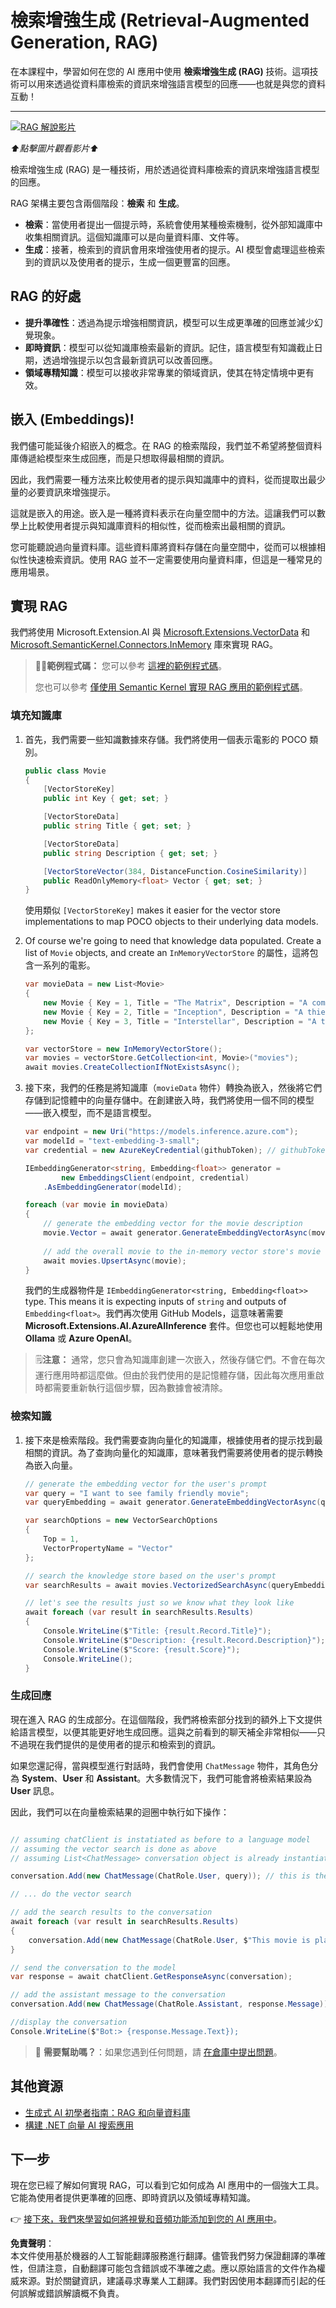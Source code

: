 # 檢索增強生成 (Retrieval-Augmented Generation, RAG)

在本課程中，學習如何在您的 AI 應用中使用 **檢索增強生成 (RAG)** 技術。這項技術可以用來透過從資料庫檢索的資訊來增強語言模型的回應——也就是與您的資料互動！

---

[![RAG 解說影片](https://img.youtube.com/vi/mY7O0OY2vho/0.jpg)](https://youtu.be/mY7O0OY2vho?feature=shared)

_⬆️點擊圖片觀看影片⬆️_

檢索增強生成 (RAG) 是一種技術，用於透過從資料庫檢索的資訊來增強語言模型的回應。

RAG 架構主要包含兩個階段：**檢索** 和 **生成**。

- **檢索**：當使用者提出一個提示時，系統會使用某種檢索機制，從外部知識庫中收集相關資訊。這個知識庫可以是向量資料庫、文件等。
- **生成**：接著，檢索到的資訊會用來增強使用者的提示。AI 模型會處理這些檢索到的資訊以及使用者的提示，生成一個更豐富的回應。

## RAG 的好處

- **提升準確性**：透過為提示增強相關資訊，模型可以生成更準確的回應並減少幻覺現象。
- **即時資訊**：模型可以從知識庫檢索最新的資訊。記住，語言模型有知識截止日期，透過增強提示以包含最新資訊可以改善回應。
- **領域專精知識**：模型可以接收非常專業的領域資訊，使其在特定情境中更有效。

## 嵌入 (Embeddings)!

我們儘可能延後介紹嵌入的概念。在 RAG 的檢索階段，我們並不希望將整個資料庫傳遞給模型來生成回應，而是只想取得最相關的資訊。

因此，我們需要一種方法來比較使用者的提示與知識庫中的資料，從而提取出最少量的必要資訊來增強提示。

這就是嵌入的用途。嵌入是一種將資料表示在向量空間中的方法。這讓我們可以數學上比較使用者提示與知識庫資料的相似性，從而檢索出最相關的資訊。

您可能聽說過向量資料庫。這些資料庫將資料存儲在向量空間中，從而可以根據相似性快速檢索資訊。使用 RAG 並不一定需要使用向量資料庫，但這是一種常見的應用場景。

## 實現 RAG

我們將使用 Microsoft.Extension.AI 與 [Microsoft.Extensions.VectorData](https://www.nuget.org/packages/Microsoft.Extensions.VectorData.Abstractions/) 和 [Microsoft.SemanticKernel.Connectors.InMemory](https://www.nuget.org/packages/Microsoft.SemanticKernel.Connectors.InMemory) 庫來實現 RAG。

> 🧑‍💻**範例程式碼：** 您可以參考 [這裡的範例程式碼](../../../03-CoreGenerativeAITechniques/src/RAGSimple-02MEAIVectorsMemory)。
> 
> 您也可以參考 [僅使用 Semantic Kernel 實現 RAG 應用的範例程式碼](../../../03-CoreGenerativeAITechniques/src/RAGSimple-01SK)。

### 填充知識庫

1. 首先，我們需要一些知識數據來存儲。我們將使用一個表示電影的 POCO 類別。

    ```csharp
    public class Movie
    {
        [VectorStoreKey]
        public int Key { get; set; }

        [VectorStoreData]
        public string Title { get; set; }

        [VectorStoreData]
        public string Description { get; set; }

        [VectorStoreVector(384, DistanceFunction.CosineSimilarity)]
        public ReadOnlyMemory<float> Vector { get; set; }
    }
    ```

    使用類似 `[VectorStoreKey]` makes it easier for the vector store implementations to map POCO objects to their underlying data models.

2. Of course we're going to need that knowledge data populated. Create a list of `Movie` objects, and create an `InMemoryVectorStore` 的屬性，這將包含一系列的電影。

    ```csharp
    var movieData = new List<Movie>
    {
        new Movie { Key = 1, Title = "The Matrix", Description = "A computer hacker learns from mysterious rebels about the true nature of his reality and his role in the war against its controllers." },
        new Movie { Key = 2, Title = "Inception", Description = "A thief who steals corporate secrets through the use of dream-sharing technology is given the inverse task of planting an idea into the mind of a C.E.O." },
        new Movie { Key = 3, Title = "Interstellar", Description = "A team of explorers travel through a wormhole in space in an attempt to ensure humanity's survival." }
    };

    var vectorStore = new InMemoryVectorStore();
    var movies = vectorStore.GetCollection<int, Movie>("movies");
    await movies.CreateCollectionIfNotExistsAsync();

    ```

3. 接下來，我們的任務是將知識庫（`movieData` 物件）轉換為嵌入，然後將它們存儲到記憶體中的向量存儲中。在創建嵌入時，我們將使用一個不同的模型——嵌入模型，而不是語言模型。

    ```csharp
    var endpoint = new Uri("https://models.inference.azure.com");
    var modelId = "text-embedding-3-small";
    var credential = new AzureKeyCredential(githubToken); // githubToken is retrieved from the environment variables

    IEmbeddingGenerator<string, Embedding<float>> generator =
            new EmbeddingsClient(endpoint, credential)
        .AsEmbeddingGenerator(modelId);

    foreach (var movie in movieData)
    {
        // generate the embedding vector for the movie description
        movie.Vector = await generator.GenerateEmbeddingVectorAsync(movie.Description);
        
        // add the overall movie to the in-memory vector store's movie collection
        await movies.UpsertAsync(movie);
    }
    ```

    我們的生成器物件是 `IEmbeddingGenerator<string, Embedding<float>>` type. This means it is expecting inputs of `string` and outputs of `Embedding<float>`。我們再次使用 GitHub Models，這意味著需要 **Microsoft.Extensions.AI.AzureAIInference** 套件。但您也可以輕鬆地使用 **Ollama** 或 **Azure OpenAI**。

> 🗒️**注意：** 通常，您只會為知識庫創建一次嵌入，然後存儲它們。不會在每次運行應用時都這麼做。但由於我們使用的是記憶體存儲，因此每次應用重啟時都需要重新執行這個步驟，因為數據會被清除。

### 檢索知識

1. 接下來是檢索階段。我們需要查詢向量化的知識庫，根據使用者的提示找到最相關的資訊。為了查詢向量化的知識庫，意味著我們需要將使用者的提示轉換為嵌入向量。

    ```csharp
    // generate the embedding vector for the user's prompt
    var query = "I want to see family friendly movie";
    var queryEmbedding = await generator.GenerateEmbeddingVectorAsync(query);

    var searchOptions = new VectorSearchOptions
    {
        Top = 1,
        VectorPropertyName = "Vector"
    };

    // search the knowledge store based on the user's prompt
    var searchResults = await movies.VectorizedSearchAsync(queryEmbedding, searchOptions);

    // let's see the results just so we know what they look like
    await foreach (var result in searchResults.Results)
    {
        Console.WriteLine($"Title: {result.Record.Title}");
        Console.WriteLine($"Description: {result.Record.Description}");
        Console.WriteLine($"Score: {result.Score}");
        Console.WriteLine();
    }
    ```

### 生成回應

現在進入 RAG 的生成部分。在這個階段，我們將檢索部分找到的額外上下文提供給語言模型，以便其能更好地生成回應。這與之前看到的聊天補全非常相似——只不過現在我們提供的是使用者的提示和檢索到的資訊。

如果您還記得，當與模型進行對話時，我們會使用 `ChatMessage` 物件，其角色分為 **System**、**User** 和 **Assistant**。大多數情況下，我們可能會將檢索結果設為 **User** 訊息。

因此，我們可以在向量檢索結果的迴圈中執行如下操作：

```csharp

// assuming chatClient is instatiated as before to a language model
// assuming the vector search is done as above
// assuming List<ChatMessage> conversation object is already instantiated and has a system prompt

conversation.Add(new ChatMessage(ChatRole.User, query)); // this is the user prompt

// ... do the vector search

// add the search results to the conversation
await foreach (var result in searchResults.Results)
{
    conversation.Add(new ChatMessage(ChatRole.User, $"This movie is playing nearby: {result.Record.Title} and it's about {result.Record.Description}"));
}

// send the conversation to the model
var response = await chatClient.GetResponseAsync(conversation);

// add the assistant message to the conversation
conversation.Add(new ChatMessage(ChatRole.Assistant, response.Message));

//display the conversation
Console.WriteLine($"Bot:> {response.Message.Text});
```

> 🙋 **需要幫助嗎？**：如果您遇到任何問題，請 [在倉庫中提出問題](https://github.com/microsoft/Generative-AI-for-beginners-dotnet/issues/new)。

## 其他資源

- [生成式 AI 初學者指南：RAG 和向量資料庫](https://github.com/microsoft/generative-ai-for-beginners/blob/main/15-rag-and-vector-databases/README.md)
- [構建 .NET 向量 AI 搜索應用](https://learn.microsoft.com/dotnet/ai/quickstarts/quickstart-ai-chat-with-data?tabs=azd&pivots=openai)

## 下一步

現在您已經了解如何實現 RAG，可以看到它如何成為 AI 應用中的一個強大工具。它能為使用者提供更準確的回應、即時資訊以及領域專精知識。

👉 [接下來，我們來學習如何將視覺和音頻功能添加到您的 AI 應用中](03-vision-audio.md)。

**免責聲明**：  
本文件使用基於機器的人工智能翻譯服務進行翻譯。儘管我們努力保證翻譯的準確性，但請注意，自動翻譯可能包含錯誤或不準確之處。應以原始語言的文件作為權威來源。對於關鍵資訊，建議尋求專業人工翻譯。我們對因使用本翻譯而引起的任何誤解或錯誤解讀概不負責。